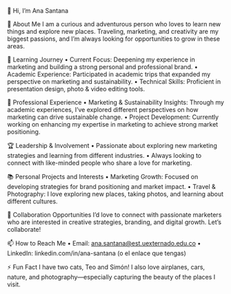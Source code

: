 👋 Hi, I’m Ana Santana

👀 About Me
I am a curious and adventurous person who loves to learn new things and explore new places. Traveling, marketing, and creativity are my biggest passions, and I’m always looking for opportunities to grow in these areas.

🌱 Learning Journey
	•	Current Focus: Deepening my experience in marketing and building a strong personal and professional brand.
	•	Academic Experience: Participated in academic trips that expanded my perspective on marketing and sustainability.
	•	Technical Skills: Proficient in presentation design, photo & video editing tools.

💼 Professional Experience
	•	Marketing & Sustainability Insights: Through my academic experiences, I’ve explored different perspectives on how marketing can drive sustainable change.
	•	Project Development: Currently working on enhancing my expertise in marketing to achieve strong market positioning.

🏆 Leadership & Involvement
	•	Passionate about exploring new marketing strategies and learning from different industries.
	•	Always looking to connect with like-minded people who share a love for marketing.

📚 Personal Projects and Interests
	•	Marketing Growth: Focused on developing strategies for brand positioning and market impact.
	•	Travel & Photography: I love exploring new places, taking photos, and learning about different cultures.

💞️ Collaboration Opportunities
I’d love to connect with passionate marketers who are interested in creative strategies, branding, and digital growth. Let’s collaborate!

📫 How to Reach Me
	•	Email: ana.santana@est.uexternado.edu.co
	•	LinkedIn: linkedin.com/in/ana-santana (o el enlace que tengas)

⚡ Fun Fact
I have two cats, Teo and Simón! I also love airplanes, cars, nature, and photography—especially capturing the beauty of the places I visit.








<!---
Anasantana05/Anasantana05 is a ✨ special ✨ repository because its `README.md` (this file) appears on your GitHub profile.
You can click the Preview link to take a look at your changes.
--->

